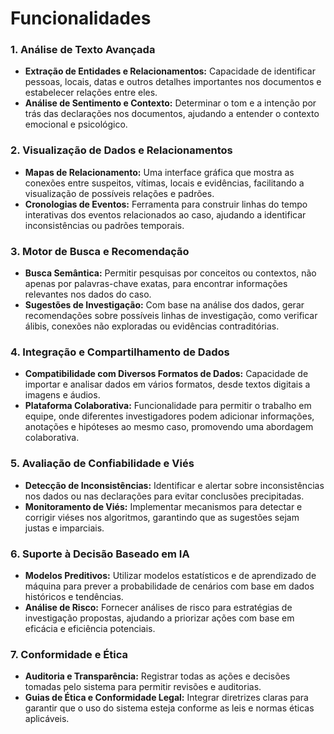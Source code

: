 # Funcionalidades

### 1. Análise de Texto Avançada

- **Extração de Entidades e Relacionamentos:** Capacidade de identificar pessoas, locais, datas e outros detalhes
  importantes nos documentos e estabelecer relações entre eles.
- **Análise de Sentimento e Contexto:** Determinar o tom e a intenção por trás das declarações nos documentos, ajudando
  a entender o contexto emocional e psicológico.

### 2. Visualização de Dados e Relacionamentos

- **Mapas de Relacionamento:** Uma interface gráfica que mostra as conexões entre suspeitos, vítimas, locais e
  evidências, facilitando a visualização de possíveis relações e padrões.
- **Cronologias de Eventos:** Ferramenta para construir linhas do tempo interativas dos eventos relacionados ao caso,
  ajudando a identificar inconsistências ou padrões temporais.

### 3. Motor de Busca e Recomendação

- **Busca Semântica:** Permitir pesquisas por conceitos ou contextos, não apenas por palavras-chave exatas, para
  encontrar informações relevantes nos dados do caso.
- **Sugestões de Investigação:** Com base na análise dos dados, gerar recomendações sobre possíveis linhas de
  investigação, como verificar álibis, conexões não exploradas ou evidências contraditórias.

### 4. Integração e Compartilhamento de Dados

- **Compatibilidade com Diversos Formatos de Dados:** Capacidade de importar e analisar dados em vários formatos, desde
  textos digitais a imagens e áudios.
- **Plataforma Colaborativa:** Funcionalidade para permitir o trabalho em equipe, onde diferentes investigadores podem
  adicionar informações, anotações e hipóteses ao mesmo caso, promovendo uma abordagem colaborativa.

### 5. Avaliação de Confiabilidade e Viés

- **Detecção de Inconsistências:** Identificar e alertar sobre inconsistências nos dados ou nas declarações para evitar
  conclusões precipitadas.
- **Monitoramento de Viés:** Implementar mecanismos para detectar e corrigir viéses nos algoritmos, garantindo que as
  sugestões sejam justas e imparciais.

### 6. Suporte à Decisão Baseado em IA

- **Modelos Preditivos:** Utilizar modelos estatísticos e de aprendizado de máquina para prever a probabilidade de
  cenários com base em dados históricos e tendências.
- **Análise de Risco:** Fornecer análises de risco para estratégias de investigação propostas, ajudando a priorizar
  ações com base em eficácia e eficiência potenciais.

### 7. Conformidade e Ética

- **Auditoria e Transparência:** Registrar todas as ações e decisões tomadas pelo sistema para permitir revisões e
  auditorias.
- **Guias de Ética e Conformidade Legal:** Integrar diretrizes claras para garantir que o uso do sistema esteja conforme
  as leis e normas éticas aplicáveis.